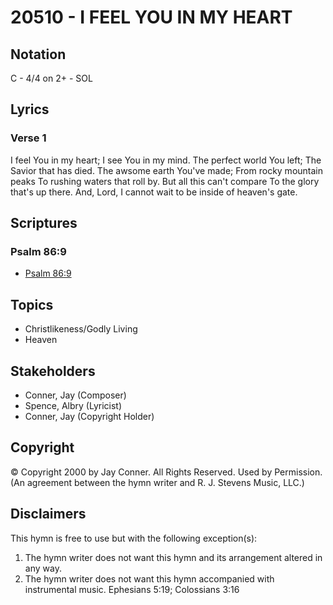 # 20510 - I FEEL YOU IN MY HEART

## Notation

C - 4/4 on 2+ - SOL

## Lyrics

### Verse 1

I feel You in my heart; I see You in my mind. The perfect world You left; The Savior that has died. The awsome earth You've made; From rocky mountain peaks To rushing waters that roll by. But all this can't compare To the glory that's up there. And, Lord, I cannot wait to be inside of heaven's gate. 


## Scriptures

### Psalm 86:9

- [Psalm 86:9](https://www.biblegateway.com/passage/?search=Psalm%2086%3A9)


## Topics

- Christlikeness/Godly Living
- Heaven

## Stakeholders

- Conner, Jay (Composer)
- Spence, Albry (Lyricist)
- Conner, Jay (Copyright Holder)

## Copyright

© Copyright 2000 by Jay Conner. All Rights Reserved. Used by Permission.
(An agreement between the hymn writer and R. J. Stevens Music, LLC.)

## Disclaimers

This hymn is free to use but with the following exception(s):
1. The hymn writer does not want this hymn and its arrangement altered in any way.
2. The hymn writer does not want this hymn accompanied with instrumental music.
Ephesians 5:19; Colossians 3:16


